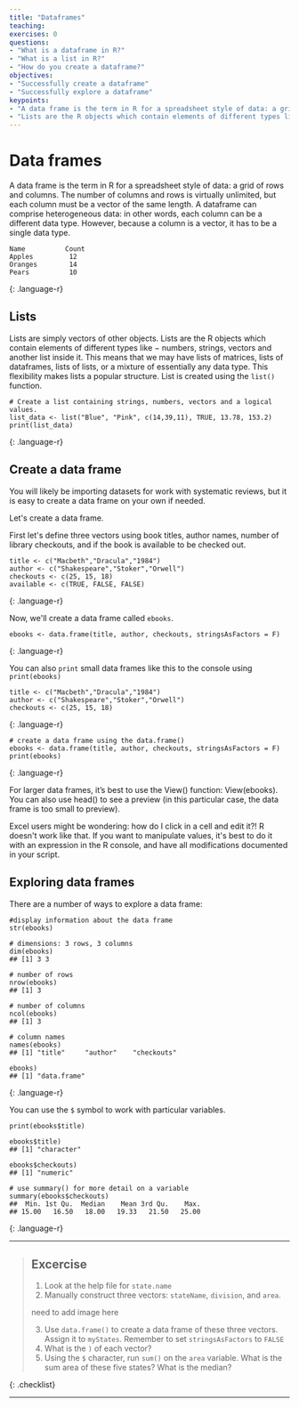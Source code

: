 ```yaml
---
title: "Dataframes"
teaching: 
exercises: 0
questions:
- "What is a dataframe in R?"
- "What is a list in R?"
- "How do you create a dataframe?"
objectives:
- "Successfully create a dataframe"
- "Successfully explore a dataframe"
keypoints:
- "A data frame is the term in R for a spreadsheet style of data: a grid of rows and columns."
- "Lists are the R objects which contain elements of different types like − numbers, strings, vectors and another list inside it."
---
```


# Data frames
A data frame is the term in R for a spreadsheet style of data: a grid of rows and columns. The number of columns and rows is virtually unlimited, but each column must be a vector of the same length. A dataframe can comprise heterogeneous data: in other words, each column can be a different data type. However, because a column is a vector, it has to be a single data type. 

~~~
Name          Count
Apples         12
Oranges        14
Pears          10
~~~
{: .language-r}

## Lists
Lists are simply vectors of other objects. Lists are the R objects which contain elements of different types like − numbers, strings, vectors and another list inside it. This means that we may have lists of matrices, lists of dataframes, lists of lists, or a mixture of essentially any data type. This flexibility makes lists a popular structure. List is created using the `list()` function.

~~~
# Create a list containing strings, numbers, vectors and a logical values.
list_data <- list("Blue", "Pink", c(14,39,11), TRUE, 13.78, 153.2)
print(list_data)
~~~
{: .language-r}

## Create a data frame
You will likely be importing datasets for work with systematic reviews, but it is easy to create a data frame on your own if needed. 

Let's create a data frame. 

First let's define three vectors using book titles, author names, number of library checkouts, and if the book is available to be checked out.

~~~
title <- c("Macbeth","Dracula","1984")
author <- c("Shakespeare","Stoker","Orwell")
checkouts <- c(25, 15, 18)
available <- c(TRUE, FALSE, FALSE)
~~~
{: .language-r}

Now, we'll create a data frame called `ebooks`.

~~~
ebooks <- data.frame(title, author, checkouts, stringsAsFactors = F)
~~~
{: .language-r}

You can also `print` small data frames like this to the console using `print(ebooks)`

~~~
title <- c("Macbeth","Dracula","1984")
author <- c("Shakespeare","Stoker","Orwell")
checkouts <- c(25, 15, 18)
~~~
{: .language-r}

~~~
# create a data frame using the data.frame() 
ebooks <- data.frame(title, author, checkouts, stringsAsFactors = F)
print(ebooks)
~~~
{: .language-r}

For larger data frames, it’s best to use the View() function: View(ebooks). You can also use head() to see a preview (in this particular case, the data frame is too small to preview).

Excel users might be wondering: how do I click in a cell and edit it?! R doesn't work like that. If you want to manipulate values, it's best to do it with an expression in the R console, and have all modifications documented in your script. 

## Exploring data frames
There are a number of ways to explore a data frame:

~~~
#display information about the data frame
str(ebooks)

# dimensions: 3 rows, 3 columns
dim(ebooks)
## [1] 3 3

# number of rows
nrow(ebooks)
## [1] 3

# number of columns
ncol(ebooks)
## [1] 3

# column names
names(ebooks)
## [1] "title"     "author"    "checkouts"

ebooks)
## [1] "data.frame"
~~~
{: .language-r}

You can use the `$` symbol to work with particular variables.

~~~
print(ebooks$title)

ebooks$title)
## [1] "character"

ebooks$checkouts)
## [1] "numeric"

# use summary() for more detail on a variable
summary(ebooks$checkouts)
##  Min. 1st Qu.  Median    Mean 3rd Qu.    Max. 
## 15.00   16.50   18.00   19.33   21.50   25.00 
~~~
{: .language-r}

---

> ## Excercise
>
> 1. Look at the help file for `state.name`
> 2. Manually construct three vectors: `stateName`, `division`, and `area`.
> 
> need to add image here
>
> 3. Use `data.frame()` to create a data frame of these three vectors. Assign it to `myStates`. Remember to set `stringsAsFactors` to `FALSE`
> 4. What is the `)` of each vector?
> 5. Using the `$` character, run `sum()` on the `area` variable. What is the sum area of these five states? What is the median?
>
{: .checklist}

---
